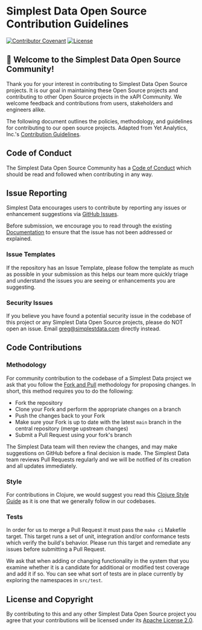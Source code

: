 # Simplest Data Open Source Contribution Guidelines
[![Contributor Covenant](https://img.shields.io/badge/Contributor%20Covenant-2.1-5e0b73.svg)](CODE_OF_CONDUCT.md) [![License](https://img.shields.io/badge/License-Apache_2.0-green.svg)](LICENSE)

## :wave: Welcome to the Simplest Data Open Source Community!

Thank you for your interest in contributing to Simplest Data Open Source projects. It is our goal in maintaining these Open Source projects and contributing to other Open Source projects in the xAPI Community. We welcome feedback and contributions from users, stakeholders and engineers alike.

The following document outlines the policies, methodology, and guidelines for contributing to our open source projects. Adapted from Yet Analytics, Inc.'s [Contribution Guidelines](https://github.com/yetanalytics/lrsql/blob/main/CONTRIBUTING.md).

## Code of Conduct

The Simplest Data Open Source Community has a [Code of Conduct](CODE_OF_CONDUCT.md) which should be read and followed when contributing in any way.

## Issue Reporting

Simplest Data encourages users to contribute by reporting any issues or enhancement suggestions via [GitHub Issues](https://github.com/simplestdata/orientlrs/issues).

Before submission, we encourage you to read through the existing [Documentation](doc/index.md) to ensure that the issue has not been addressed or explained.

### Issue Templates

If the repository has an Issue Template, please follow the template as much as possible in your submission as this helps our team more quickly triage and understand the issues you are seeing or enhancements you are suggesting.

### Security Issues

If you believe you have found a potential security issue in the codebase of this project or any Simplest Data Open Source projects, please do NOT open an issue. Email [greg@simplestdata.com](mailto:greg@simplestdata.com) directly instead.

## Code Contributions

### Methodology

For community contribution to the codebase of a Simplest Data project we ask that you follow the [Fork and Pull](https://docs.github.com/en/github/collaborating-with-pull-requests/proposing-changes-to-your-work-with-pull-requests/creating-a-pull-request-from-a-fork) methodology for proposing changes. In short, this method requires you to do the following:

- Fork the repository
- Clone your Fork and perform the appropriate changes on a branch
- Push the changes back to your Fork
- Make sure your Fork is up to date with the latest `main` branch in the central repository (merge upstream changes)
- Submit a Pull Request using your fork's branch

The Simplest Data team will then review the changes, and may make suggestions on GitHub before a final decision is made. The Simplest Data team reviews Pull Requests regularly and we will be notified of its creation and all updates immediately.

### Style

For contributions in Clojure, we would suggest you read this [Clojure Style Guide](https://github.com/bbatsov/clojure-style-guide) as it is one that we generally follow in our codebases.

### Tests

In order for us to merge a Pull Request it must pass the `make ci` Makefile target. This target runs a set of unit, integration and/or conformance tests which verify the build's behavior. Please run this target and remediate any issues before submitting a Pull Request.

We ask that when adding or changing functionality in the system that you examine whether it is a candidate for additional or modified test coverage and add it if so. You can see what sort of tests are in place currently by exploring the namespaces in `src/test`.

## License and Copyright

By contributing to this and any other Simplest Data Open Source project you agree that your contributions will be licensed under its [Apache License 2.0](LICENSE).
